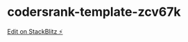 # codersrank-template-zcv67k

[Edit on StackBlitz ⚡️](https://stackblitz.com/edit/codersrank-template-zcv67k)